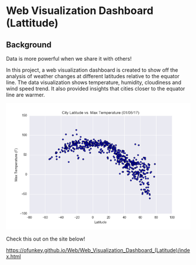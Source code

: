 # Web Visualization Dashboard (Lattitude)

## Background
Data is more powerful when we share it with others! 

In this project, a web visualization dashboard is created to show off the analysis of weather changes at different latitudes relative to the equator line. The data visualization shows temperature, humidity, cloudiness and wind speed trend. It also provided insights that cities closer to the equator line are warmer.

![dashboard](https://github.com/ofunkey/Web/blob/master/Web_Visualization_Dashboard_(Latitude)/Resources/assets/images/Temperature_Latitude.png)

Check this out on the site below!

https://ofunkey.github.io/Web/Web_Visualization_Dashboard_(Latitude)/index.html
